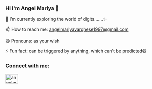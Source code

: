 ### Hi I'm Angel Mariya 👋
🌱 I’m currently exploring the world of digits.......✨

📫 How to reach me: angelmariyavarghese1997@gmail.com

😄 Pronouns: as your wish

⚡ Fun fact: can be triggered by anything, which can't be predicted😄

<h3 align="left">Connect with me:</h3>
<p align="left">
<a href="www.linkedin.com/in/angel-mariya-varghese-40824b217" ><img align="center" src="https://raw.githubusercontent.com/rahuldkjain/github-profile-readme-generator/master/src/images/icons/Social/linked-in-alt.svg" alt="angelmariyavarghese" height="30" width="40" /></a>
</p>

<!--
**mariyaangel/mariyaangel** is a ✨ _special_ ✨ repository because its `README.md` (this file) appears on your GitHub profile.

Here are some ideas to get you started:

- 🔭 I’m currently working on ...
- 🌱 I’m currently exploring the world of digits.......
- 👯 I’m looking to collaborate on ...
- 🤔 I’m looking for help with ...
- 💬 Ask me about ...
- 📫 How to reach me: angelmariyavarghese1997@gmail.com
- 😄 Pronouns: As you wish.....
- ⚡ Fun fact: Can be triggered by anything, which can't be predicted😄
-->
